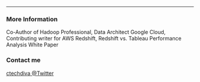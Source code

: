 ---


### More Information

Co-Author of Hadoop Professional, Data Architect Google Cloud, Contributing writer for AWS Redshift, Redshift vs. Tableau Performance Analysis White Paper

### Contact me

[ctechdiva @Twitter](https://twitter.com/ctechdiva)
